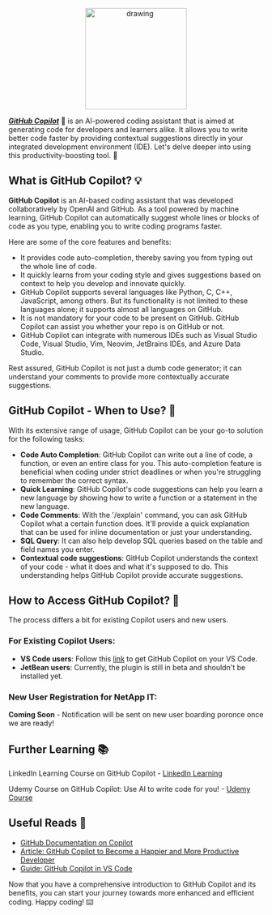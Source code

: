 <p align="center">
  <a href="https://www.github.com/features/copilot/">
<img src="https://upload.wikimedia.org/wikipedia/commons/thumb/8/8a/GitHub_Copilot_logo.svg/360px-GitHub_Copilot_logo.svg.png" alt="drawing" width="200"/>
  </a>
</p>

[_**GitHub Copilot**_](https://www.github.com/features/copilot/) :robot: is an AI-powered coding assistant that is aimed at generating code for developers and learners alike. It allows you to write better code faster by providing contextual suggestions directly in your integrated development environment (IDE). Let's delve deeper into using this productivity-boosting tool. :rocket:

## What is GitHub Copilot? :bulb:

**GitHub Copilot** is an AI-based coding assistant that was developed collaboratively by OpenAI and GitHub. As a tool powered by machine learning, GitHub Copilot can automatically suggest whole lines or blocks of code as you type, enabling you to write coding programs faster.

Here are some of the core features and benefits:

- It provides code auto-completion, thereby saving you from typing out the whole line of code.
- It quickly learns from your coding style and gives suggestions based on context to help you develop and innovate quickly.
- GitHub Copilot supports several languages like Python, C, C++, JavaScript, among others. But its functionality is not limited to these languages alone; it supports almost all languages on GitHub.
- It is not mandatory for your code to be present on GitHub. GitHub Copilot can assist you whether your repo is on GitHub or not.
- GitHub Copilot can integrate with numerous IDEs such as Visual Studio Code, Visual Studio, Vim, Neovim, JetBrains IDEs, and Azure Data Studio.

Rest assured, GitHub Copilot is not just a dumb code generator; it can understand your comments to provide more contextually accurate suggestions. 

## GitHub Copilot - When to Use? :thinking:

With its extensive range of usage, GitHub Copilot can be your go-to solution for the following tasks:

- **Code Auto Completion**: GitHub Copilot can write out a line of code, a function, or even an entire class for you. This auto-completion feature is beneficial when coding under strict deadlines or when you're struggling to remember the correct syntax.
- **Quick Learning**: GitHub Copilot's code suggestions can help you learn a new language by showing how to write a function or a statement in the new language.
- **Code Comments**: With the '/explain' command, you can ask GitHub Copilot what a certain function does. It'll provide a quick explanation that can be used for inline documentation or just your understanding.
- **SQL Query**: It can also help develop SQL queries based on the table and field names you enter.
- **Contextual code suggestions**: GitHub Copilot understands the context of your code - what it does and what it's supposed to do. This understanding helps GitHub Copilot provide accurate suggestions.

## How to Access GitHub Copilot? :key:

The process differs a bit for existing Copilot users and new users.

### For Existing Copilot Users:

- **VS Code users**: Follow this [link](https://docs.github.com/en/copilot/github-copilot-chat/using-github-copilot-chat-in-your-ide) to get GitHub Copilot on your VS Code.
- **JetBean users**: Currently, the plugin is still in beta and shouldn't be installed yet.

### New User Registration for NetApp IT: 
**Coming Soon** - Notification will be sent on new user boarding poronce once we are ready!

## Further Learning :books:

LinkedIn Learning Course on GitHub Copilot - [LinkedIn Learning](https://www.linkedin.com/learning/search?keywords=github+copilot)

Udemy Course on GitHub Copilot: Use AI to write code for you! - [Udemy Course](https://netapp.udemy.com/course/github-copilot/)

## Useful Reads :bookmark_tabs:

- [GitHub Documentation on Copilot](https://docs.github.com/en/copilot/using-github-copilot/getting-started-with-github-copilot)
- [Article: GitHub Copilot to Become a Happier and More Productive Developer](https://www.freecodecamp.org/news/developer-productivity-with-github-copilot/)
- [Guide: GitHub Copilot in VS Code](https://code.visualstudio.com/docs/editor/github-copilot)

Now that you have a comprehensive introduction to GitHub Copilot and its benefits, you can start your journey towards more enhanced and efficient coding. Happy coding! :keyboard:
